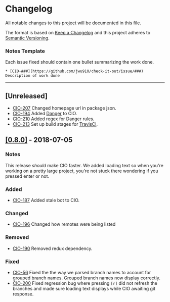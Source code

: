 # Changelog
All notable changes to this project will be documented in this file.

The format is based on [Keep a Changelog](https://keepachangelog.com/en/1.0.0/)
and this project adheres to [Semantic Versioning](https://semver.org/spec/v2.0.0.html).

### Notes Template
Each issue fixed should contain one bullet summarizing the work done.

```
* [CIO-###](https://github.com/jwu910/check-it-out/issue/###) Description of work done
```

<hr />

## [Unreleased]
* [CIO-207](https://github.com/jwu910/check-it-out/issue/207) Changed homepage url in package json.
* [CIO-194](https://github.com/jwu910/check-it-out/issue/194) Added [Danger](https://danger.systems) to CIO.
* [CIO-210](https://github.com/jwu910/check-it-out/issue/210) Added regex for Danger rules.
* [CIO-213](https://github.com/jwu910/check-it-out/issue/213) Set up build stages for [TravisCI](https://travis-ci.org).


## [[0.8.0]](https://github.com/jwu910/check-it-out/releases/tag/v0.8.0) - 2018-07-05
### Notes
This release *should* make CIO faster. We added loading text so when you're working on a pretty large project, you're not stuck there wondering if you pressed enter or not.

### Added
* [CIO-187](https://github.com/jwu910/check-it-out/issue/187) Added stale bot to CIO.

### Changed
* [CIO-196](https://github.com/jwu910/check-it-out/issue/196) Changed how remotes were being listed

### Removed
* [CIO-190](https://github.com/jwu910/check-it-out/issue/190) Removed redux dependency.

### Fixed
* [CIO-56](https://github.com/jwu910/check-it-out/issue/56) Fixed the the way we parsed branch names to account for grouped branch names. Grouped branch names now display correctly.
* [CIO-200](https://github.com/jwu910/check-it-out/issue/200) Fixed regression bug where pressing `[r]` did not refresh the branches and made sure loading text displays while CIO awaiting git response.

